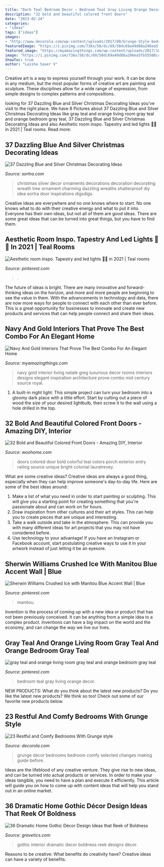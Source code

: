 ```yaml
---
title: "Dark Teal Bedroom Decor ~ Bedroom Teal Gray Living Orange Decor"
description: "32 bold and beautiful colored front doors"
date: "2023-02-24"
categories:
- "ideas"
tags: ["ideas"]
images:
- "http://www.decorola.com/wp-content/uploads/2017/08/Grunge-Style-bedroom-decor-8.jpg"
featuredImage: "https://i.pinimg.com/736x/58/dc/69/58dc69a49d88a296ea5fb55508ccb929.jpg"
featured_image: "https://myamazingthings.com/wp-content/uploads/2017/10/navy-gold-interior-12-.jpg"
image: "https://i.pinimg.com/736x/58/dc/69/58dc69a49d88a296ea5fb55508ccb929.jpg"
ShowToc: true
author: "Laisha Sauer V"
---
```



Creative art is a way to express yourself through your work. It can be done in any medium, but the most popular forms of creative art are painting and sculpture. These disciplines allow for a wide range of expression, from simple designs to complex patterns and compositions.

	

		
looking for 37 Dazzling Blue and Silver Christmas Decorating Ideas you've visit to the right place. We have 8 Pictures about 37 Dazzling Blue and Silver Christmas Decorating Ideas like gray teal and orange living room gray teal and orange bedroom gray teal, 37 Dazzling Blue and Silver Christmas Decorating Ideas and also Aesthetic room inspo. Tapestry and led lights 🖤🤩 in 2021 | Teal rooms. Read more:
		
    
## 37 Dazzling Blue And Silver Christmas Decorating Ideas

<img loading=lazy src="https://www.sortra.com/wp-content/uploads/2014/12/christmas-silver-blue-decor11.jpg" onerror="this.onerror=null;this.src='https://tse4.mm.bing.net/th?id=OIP.OGPs_-TmzSmN7rJAVTeXLQHaJ4&amp;pid=15.1';" alt="37 Dazzling Blue and Silver Christmas Decorating Ideas">

_Source: sortra.com_

>christmas silver decor ornaments decorations decoration decorating wreath tree ornament charming dazzling wreaths shatterproof diy idea sortra door inspirations digsdigs. 

	

Creative ideas are everywhere and no one knows where to start. No one knows what to do with their creative energy and what to put it into. Everyone has their own ideas, but not all of them are good ideas. There are some great ideas that can be turned into great things, but you have to find them.

    
## Aesthetic Room Inspo. Tapestry And Led Lights 🖤🤩 In 2021 | Teal Rooms

<img loading=lazy src="https://i.pinimg.com/736x/3d/3d/c7/3d3dc78d5c5ee4d3e0aa9d4cf6a253a2.jpg" onerror="this.onerror=null;this.src='https://tse1.mm.bing.net/th?id=OIP.m-tzeTnH0aLJC82_JYAfiQHaJ3&amp;pid=15.1';" alt="Aesthetic room inspo. Tapestry and led lights 🖤🤩 in 2021 | Teal rooms">

_Source: pinterest.com_

>. 

	

The future of ideas is bright. There are many innovative and forward-thinking ideas on the horizon, and more and more people are beginning to see the value in them. With the advancements in technology and data, there are now more ways for people to connect with each other than ever before. This is a great opportunity for businesses to innovate and create new products and services that can help people connect and share their ideas.

    
## Navy And Gold Interiors That Prove The Best Combo For An Elegant Home

<img loading=lazy src="https://myamazingthings.com/wp-content/uploads/2017/10/navy-gold-interior-12-.jpg" onerror="this.onerror=null;this.src='https://tse4.mm.bing.net/th?id=OIP.00QOHlg7Vb_FuM_HIr57eQHaJ3&amp;pid=15.1';" alt="Navy And Gold Interiors That Prove The Best Combo For An Elegant Home">

_Source: myamazingthings.com_

>navy gold interior living natale greg luxurious decor rooms interiors designs elegant inspiration architecture prove combo mid century source royal. 

	

1. A built-in night light: This simple project can turn your bedroom into a gloomy dark place with a little effort. Start by cutting out a piece of wood the size of your desired lightbulb, then screw it to the wall using a hole drilled in the top.

    
## 32 Bold And Beautiful Colored Front Doors - Amazing DIY, Interior

<img loading=lazy src="http://www.woohome.com/wp-content/uploads/2016/01/colored-front-door-7.jpg" onerror="this.onerror=null;this.src='https://tse4.mm.bing.net/th?id=OIP.E023TVf9B7z5wFUQS8o3IQHaLH&amp;pid=15.1';" alt="32 Bold and Beautiful Colored Front Doors - Amazing DIY, Interior">

_Source: woohome.com_

>doors colored door bold colorful teal colors porch exterior entry railing source unique bright colonial lauratrevey. 

	

What are some creative ideas?
Creative ideas are always a good thing, especially when they can help improve someone's day-to-day life. Here are some of the best ideas around: 
1. Make a list of what you need in order to start painting or sculpting. This will give you a starting point for creating something that you're passionate about and can work on for hours. 
2. Draw inspiration from other cultures and their art styles. This can help you to create pieces that are unique and interesting. 
3. Take a walk outside and take in the atmosphere. This can provide you with many different ideas for art projects that you may not have considered before. 
4. Use technology to your advantage! If you have an Instagram or Facebook account, start postulating creative ways to use it in your artwork instead of just letting it be an eyesore.

    
## Sherwin Williams Crushed Ice With Manitou Blue Accent Wall | Blue

<img loading=lazy src="https://i.pinimg.com/736x/58/dc/69/58dc69a49d88a296ea5fb55508ccb929.jpg" onerror="this.onerror=null;this.src='https://tse4.mm.bing.net/th?id=OIP.T1s-_r8UJhoXD1X7O3MP6gHaJ3&amp;pid=15.1';" alt="Sherwin Williams Crushed Ice with Manitou Blue Accent Wall | Blue">

_Source: pinterest.com_

>manitou. 

	

Invention is the process of coming up with a new idea or product that has not been previously conceived. It can be anything from a simple idea to a complex product. Inventions can have a big impact on the world and the economy, and can change the way we live our lives.

    
## Gray Teal And Orange Living Room Gray Teal And Orange Bedroom Gray Teal

<img loading=lazy src="https://i.pinimg.com/736x/87/d2/d3/87d2d312d37d2076f9ebb7df7f1cb59f.jpg" onerror="this.onerror=null;this.src='https://tse4.mm.bing.net/th?id=OIP.uICfuKYAxDs2R-DyzIt43AHaJ3&amp;pid=15.1';" alt="gray teal and orange living room gray teal and orange bedroom gray teal">

_Source: pinterest.com_

>bedroom teal gray living orange decor. 

	

NEW PRODUCTS: What do you think about the latest new products?
Do you like the latest new products? We think so too! Check out some of our favorite new products below.

    
## 23 Restful And Comfy Bedrooms With Grunge Style

<img loading=lazy src="http://www.decorola.com/wp-content/uploads/2017/08/Grunge-Style-bedroom-decor-8.jpg" onerror="this.onerror=null;this.src='https://tse2.mm.bing.net/th?id=OIP.x4tGRhp4tyY-1S0ytECONQHaJ4&amp;pid=15.1';" alt="23 Restful and Comfy Bedrooms With Grunge style">

_Source: decorola.com_

>grunge decor bedrooms bedroom comfy selected changes making guide before. 

	

Ideas are the lifeblood of any creative venture. They give rise to new ideas, and can be turned into actual products or services. In order to make your ideas tangible, you need to have a plan and execute it efficiently. This article will guide you on how to come up with content ideas that will help you stand out in an online market.

    
## 36 Dramatic Home Gothic Décor Design Ideas That Reek Of Boldness

<img loading=lazy src="https://www.gravetics.com/wp-content/uploads/2017/08/Common-Room.jpg" onerror="this.onerror=null;this.src='https://tse2.mm.bing.net/th?id=OIP.MVE1GeeRv_haSYn50uQ0cwHaLI&amp;pid=15.1';" alt="36 Dramatic Home Gothic Décor Design Ideas that Reek of Boldness">

_Source: gravetics.com_

>gothic interior dramatic decor boldness reek designs décor. 

	

Reasons to be creative: What benefits do creativity have?
Creative ideas can have a variety of benefits.

